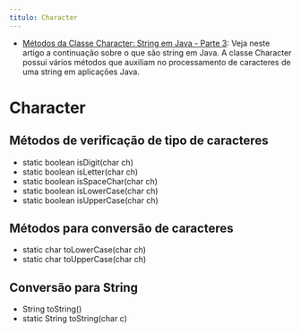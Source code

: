 ```yaml
---
titulo: Character
---
```

- [Métodos da Classe Character: String em Java - Parte 3](https://www.devmedia.com.br/metodos-da-classe-character-string-em-java-parte-3/21811): Veja neste artigo a continuação sobre o que são string em Java. A classe Character possui vários métodos que auxiliam no processamento de caracteres de uma string em aplicações Java.

# Character

## Métodos de verificação de tipo de caracteres

- static boolean isDigit(char ch)
- static boolean isLetter(char ch)
- static boolean isSpaceChar(char ch)
- static boolean isLowerCase(char ch)
- static boolean isUpperCase(char ch)

## Métodos para conversão de caracteres

- static char toLowerCase(char ch)
- static char toUpperCase(char ch)

## Conversão para String

- String toString()
- static String toString(char c)
